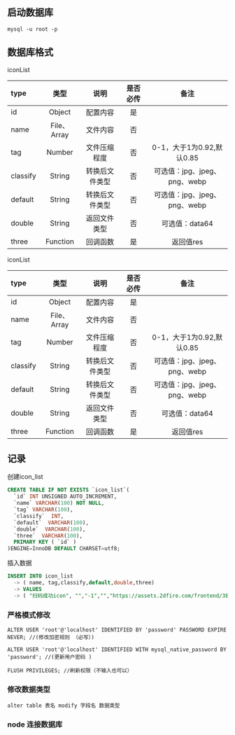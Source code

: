 ## 启动数据库

```
mysql -u root -p
```

## 数据库格式

iconList

| type                  | 类型                | 说明          | 是否必传      |备注                     |
|:--------------------- |:-------------------:|:-------------:|:-------------:|:-----------------------:|
| id                    | Object              | 配置内容      |是             |                         |
| name                  | File、Array         | 文件内容      |否             |                         |
| tag                   | Number              | 文件压缩程度  |否             |0-1，大于1为0.92,默认0.85|
| classify              | String              | 转换后文件类型|否             | 可选值：jpg、jpeg、png、webp  |
| default               | String              | 转换后文件类型|否             | 可选值：jpg、jpeg、png、webp  |
| double                | String              | 返回文件类型  |否             | 可选值：data64          |
| three                 | Function            | 回调函数      |是             | 返回值res               |



iconList

| type                  | 类型                | 说明          | 是否必传      |备注                     |
|:--------------------- |:-------------------:|:-------------:|:-------------:|:-----------------------:|
| id                    | Object              | 配置内容      |是             |                         |
| name                  | File、Array         | 文件内容      |否             |                         |
| tag                   | Number              | 文件压缩程度  |否             |0-1，大于1为0.92,默认0.85|
| classify              | String              | 转换后文件类型|否             | 可选值：jpg、jpeg、png、webp  |
| default               | String              | 转换后文件类型|否             | 可选值：jpg、jpeg、png、webp  |
| double                | String              | 返回文件类型  |否             | 可选值：data64          |
| three                 | Function            | 回调函数      |是             | 返回值res               |

## 记录
创建icon_list

```sql
CREATE TABLE IF NOT EXISTS `icon_list`(
  `id` INT UNSIGNED AUTO_INCREMENT,
  `name` VARCHAR(100) NOT NULL,
  `tag` VARCHAR(100),
  `classify`  INT,
  `default`  VARCHAR(100),
  `double`  VARCHAR(100),
  `three`  VARCHAR(100),
  PRIMARY KEY ( `id` )
)ENGINE=InnoDB DEFAULT CHARSET=utf8;
```

插入数据
```sql
INSERT INTO icon_list
  -> ( name, tag,classify,default,double,three)
  -> VALUES
  -> ( "扫码成功icon", "","-1","","https://assets.2dfire.com/frontend/38118d30f50a0f7b898c2c997b3556ff.png","https://assets.2dfire.com/frontend/4f313a07ab1e8dc9175cb4fb3266e0e4.png");
```


### 严格模式修改
```
ALTER USER 'root'@'localhost' IDENTIFIED BY 'password' PASSWORD EXPIRE NEVER; //(修改加密规则 （必写）)

ALTER USER 'root'@'localhost' IDENTIFIED WITH mysql_native_password BY 'password'; //(更新用户密码 )

FLUSH PRIVILEGES; //刷新权限（不输入也可以）
```


### 修改数据类型
```
alter table 表名 modify 字段名 数据类型
```

### node 连接数据库